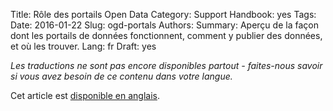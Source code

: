 Title: Rôle des portails Open Data
Category: Support
Handbook: yes
Tags:
Date: 2016-01-22
Slug: ogd-portals
Authors:
Summary: Aperçu de la façon dont les portails de données fonctionnent, comment y publier des données, et où les trouver.
Lang: fr
Draft: yes


<em>Les traductions ne sont pas encore disponibles partout - faites-nous savoir si vous avez besoin de ce contenu dans votre langue.</em>

Cet article est [disponible en anglais](/en/support/ogd-portals).

